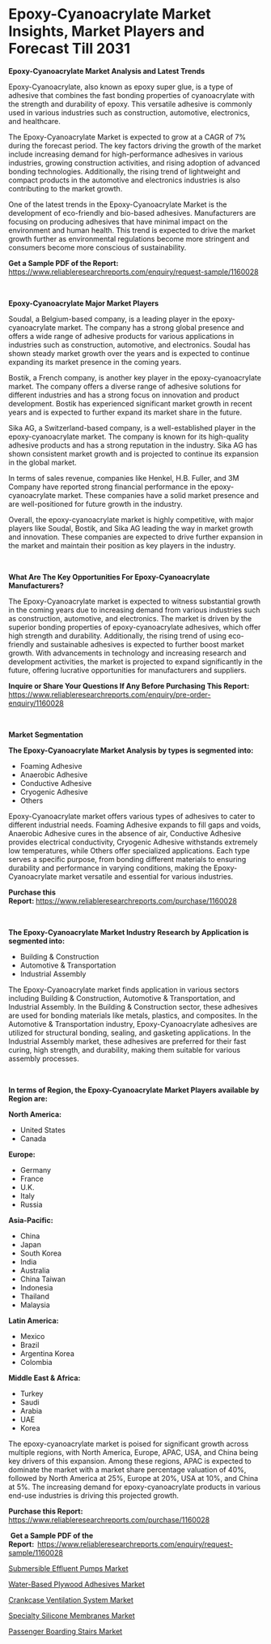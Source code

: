 <p><h1>Epoxy-Cyanoacrylate Market Insights, Market Players and Forecast Till 2031</h1></p><p><strong>Epoxy-Cyanoacrylate Market Analysis and Latest Trends</strong></p>
<p><p>Epoxy-Cyanoacrylate, also known as epoxy super glue, is a type of adhesive that combines the fast bonding properties of cyanoacrylate with the strength and durability of epoxy. This versatile adhesive is commonly used in various industries such as construction, automotive, electronics, and healthcare.</p><p>The Epoxy-Cyanoacrylate Market is expected to grow at a CAGR of 7% during the forecast period. The key factors driving the growth of the market include increasing demand for high-performance adhesives in various industries, growing construction activities, and rising adoption of advanced bonding technologies. Additionally, the rising trend of lightweight and compact products in the automotive and electronics industries is also contributing to the market growth.</p><p>One of the latest trends in the Epoxy-Cyanoacrylate Market is the development of eco-friendly and bio-based adhesives. Manufacturers are focusing on producing adhesives that have minimal impact on the environment and human health. This trend is expected to drive the market growth further as environmental regulations become more stringent and consumers become more conscious of sustainability.</p></p>
<p><strong>Get a Sample PDF of the Report:&nbsp;</strong> <a href="https://www.reliableresearchreports.com/enquiry/request-sample/1160028">https://www.reliableresearchreports.com/enquiry/request-sample/1160028</a></p>
<p>&nbsp;</p>
<p><strong>Epoxy-Cyanoacrylate Major Market Players</strong></p>
<p><p>Soudal, a Belgium-based company, is a leading player in the epoxy-cyanoacrylate market. The company has a strong global presence and offers a wide range of adhesive products for various applications in industries such as construction, automotive, and electronics. Soudal has shown steady market growth over the years and is expected to continue expanding its market presence in the coming years.</p><p>Bostik, a French company, is another key player in the epoxy-cyanoacrylate market. The company offers a diverse range of adhesive solutions for different industries and has a strong focus on innovation and product development. Bostik has experienced significant market growth in recent years and is expected to further expand its market share in the future.</p><p>Sika AG, a Switzerland-based company, is a well-established player in the epoxy-cyanoacrylate market. The company is known for its high-quality adhesive products and has a strong reputation in the industry. Sika AG has shown consistent market growth and is projected to continue its expansion in the global market.</p><p>In terms of sales revenue, companies like Henkel, H.B. Fuller, and 3M Company have reported strong financial performance in the epoxy-cyanoacrylate market. These companies have a solid market presence and are well-positioned for future growth in the industry.</p><p>Overall, the epoxy-cyanoacrylate market is highly competitive, with major players like Soudal, Bostik, and Sika AG leading the way in market growth and innovation. These companies are expected to drive further expansion in the market and maintain their position as key players in the industry.</p></p>
<p>&nbsp;</p>
<p><strong>What Are The Key Opportunities For Epoxy-Cyanoacrylate Manufacturers?</strong></p>
<p><p>The Epoxy-Cyanoacrylate market is expected to witness substantial growth in the coming years due to increasing demand from various industries such as construction, automotive, and electronics. The market is driven by the superior bonding properties of epoxy-cyanoacrylate adhesives, which offer high strength and durability. Additionally, the rising trend of using eco-friendly and sustainable adhesives is expected to further boost market growth. With advancements in technology and increasing research and development activities, the market is projected to expand significantly in the future, offering lucrative opportunities for manufacturers and suppliers.</p></p>
<p><strong>Inquire or Share Your Questions If Any Before Purchasing This Report:</strong> <a href="https://www.reliableresearchreports.com/enquiry/pre-order-enquiry/1160028">https://www.reliableresearchreports.com/enquiry/pre-order-enquiry/1160028</a></p>
<p>&nbsp;</p>
<p><strong>Market Segmentation</strong></p>
<p><strong>The Epoxy-Cyanoacrylate Market Analysis by types is segmented into:</strong></p>
<p><ul><li>Foaming Adhesive</li><li>Anaerobic Adhesive</li><li>Conductive Adhesive</li><li>Cryogenic Adhesive</li><li>Others</li></ul></p>
<p><p>Epoxy-Cyanoacrylate market offers various types of adhesives to cater to different industrial needs. Foaming Adhesive expands to fill gaps and voids, Anaerobic Adhesive cures in the absence of air, Conductive Adhesive provides electrical conductivity, Cryogenic Adhesive withstands extremely low temperatures, while Others offer specialized applications. Each type serves a specific purpose, from bonding different materials to ensuring durability and performance in varying conditions, making the Epoxy-Cyanoacrylate market versatile and essential for various industries.</p></p>
<p><strong>Purchase this Report:&nbsp;</strong><a href="https://www.reliableresearchreports.com/purchase/1160028">https://www.reliableresearchreports.com/purchase/1160028</a></p>
<p>&nbsp;</p>
<p><strong>The Epoxy-Cyanoacrylate Market Industry Research by Application is segmented into:</strong></p>
<p><ul><li>Building & Construction</li><li>Automotive & Transportation</li><li>Industrial Assembly</li></ul></p>
<p><p>The Epoxy-Cyanoacrylate market finds application in various sectors including Building & Construction, Automotive & Transportation, and Industrial Assembly. In the Building & Construction sector, these adhesives are used for bonding materials like metals, plastics, and composites. In the Automotive & Transportation industry, Epoxy-Cyanoacrylate adhesives are utilized for structural bonding, sealing, and gasketing applications. In the Industrial Assembly market, these adhesives are preferred for their fast curing, high strength, and durability, making them suitable for various assembly processes.</p></p>
<p>&nbsp;</p>
<p><strong>In terms of Region, the Epoxy-Cyanoacrylate Market Players available by Region are:</strong></p>
<p>
    <p> <strong> North America: </strong>
        <ul>
            <li>United States</li>
            <li>Canada</li>
        </ul>
        </p> 
    <p> <strong> Europe: </strong>
        <ul>
            <li>Germany</li>
            <li>France</li>
            <li>U.K.</li>
            <li>Italy</li>
            <li>Russia</li>
        </ul>
        </p> 
    <p> <strong> Asia-Pacific: </strong>
        <ul>
            <li>China</li>
            <li>Japan</li>
            <li>South Korea</li>
            <li>India</li>
            <li>Australia</li>
            <li>China Taiwan</li>
            <li>Indonesia</li>
            <li>Thailand</li>
            <li>Malaysia</li>
        </ul>
        </p> 
    <p> <strong> Latin America: </strong>
        <ul>
            <li>Mexico</li>
            <li>Brazil</li>
            <li>Argentina Korea</li>
            <li>Colombia</li>
        </ul>
        </p> 
    <p> <strong> Middle East & Africa: </strong>
        <ul>
            <li>Turkey</li>
            <li>Saudi</li>
            <li>Arabia</li>
            <li>UAE</li>
            <li>Korea</li>
        </ul>
    </p>
    </p>
<p><p>The epoxy-cyanoacrylate market is poised for significant growth across multiple regions, with North America, Europe, APAC, USA, and China being key drivers of this expansion. Among these regions, APAC is expected to dominate the market with a market share percentage valuation of 40%, followed by North America at 25%, Europe at 20%, USA at 10%, and China at 5%. The increasing demand for epoxy-cyanoacrylate products in various end-use industries is driving this projected growth.</p></p>
<p><strong>Purchase this Report: </strong><a href="https://www.reliableresearchreports.com/purchase/1160028">https://www.reliableresearchreports.com/purchase/1160028</a></p>
<p>&nbsp;<strong>Get a Sample PDF of the Report:&nbsp;&nbsp;</strong><a href="https://www.reliableresearchreports.com/enquiry/request-sample/1160028">https://www.reliableresearchreports.com/enquiry/request-sample/1160028</a></p>
<p><strong></strong></p>
<p><p><a href="https://medium.com/p/1b2421d94f11/edit">Submersible Effluent Pumps Market</a></p><p><a href="https://github.com/Chiragrp22/Market-Research-Report-List-3/blob/main/water-based-plywood-adhesives-market.md">Water-Based Plywood Adhesives Market</a></p><p><a href="https://medium.com/p/8aea9c57edbb/edit">Crankcase Ventilation System Market</a></p><p><a href="https://github.com/rahu1503/Market-Research-Report-List-2/blob/main/specialty-silicone-membranes-market.md">Specialty Silicone Membranes Market</a></p><p><a href="https://medium.com/@samirmayert1/passenger-boarding-stairs-market-the-key-to-successful-business-strategy-forecast-till-2031-8e1a8c2de18b">Passenger Boarding Stairs Market</a></p></p>